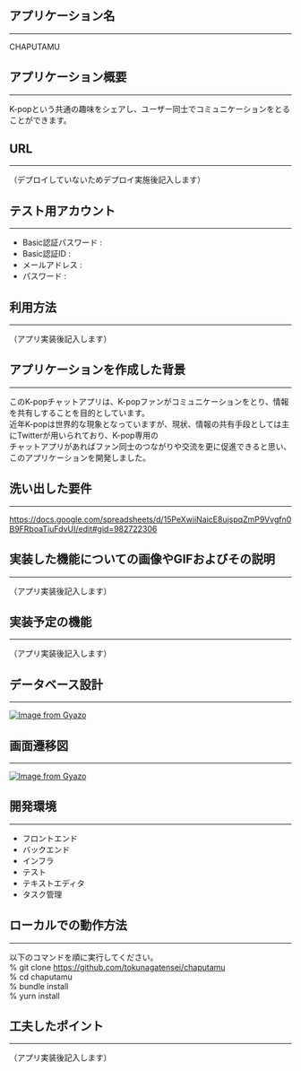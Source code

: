 ## __アプリケーション名__
***
CHAPUTAMU

## __アプリケーション概要__
***
K-popという共通の趣味をシェアし、ユーザー同士でコミュニケーションをとることができます。

## __URL__
***
（デプロイしていないためデプロイ実施後記入します）

## __テスト用アカウント__
***
* Basic認証パスワード : 
* Basic認証ID : 
* メールアドレス : 
* パスワード : 

## __利用方法__
***
（アプリ実装後記入します）

## __アプリケーションを作成した背景__
***
このK-popチャットアプリは、K-popファンがコミュニケーションをとり、情報を共有しすることを目的としています。<br>
近年K-popは世界的な現象となっていますが、現状、情報の共有手段としては主にTwitterが用いられており、K-pop専用の<br>
チャットアプリがあればファン同士のつながりや交流を更に促進できると思い、このアプリケーションを開発しました。

## __洗い出した要件__
***
https://docs.google.com/spreadsheets/d/15PeXwiiNaicE8ujspqZmP9Vvgfn0B9FRboaTiuFdvUI/edit#gid=982722306

## __実装した機能についての画像やGIFおよびその説明__
***
（アプリ実装後記入します）

## __実装予定の機能__
***
（アプリ実装後記入します）

## __データベース設計__
***
[![Image from Gyazo](https://i.gyazo.com/01b362ce198a2a02dd580515a45771d4.jpg)](https://gyazo.com/01b362ce198a2a02dd580515a45771d4)

## __画面遷移図__
***
[![Image from Gyazo](https://i.gyazo.com/d96b61ef8aecdd98bbcf5c43819c9f2e.jpg)](https://gyazo.com/d96b61ef8aecdd98bbcf5c43819c9f2e)

## __開発環境__
***
* フロントエンド
* バックエンド
* インフラ
* テスト
* テキストエディタ
* タスク管理

## __ローカルでの動作方法__
***
以下のコマンドを順に実行してください。  
% git clone https://github.com/tokunagatensei/chaputamu  
% cd chaputamu  
% bundle install  
% yurn install

## __工夫したポイント__
***
（アプリ実装後記入します）
